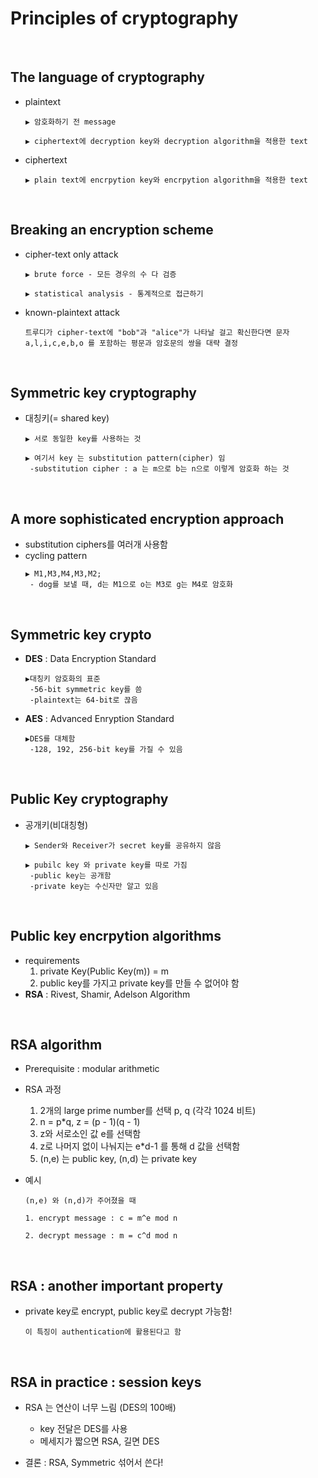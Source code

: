 Principles of cryptography
=============

<br/>

The language of cryptography
----------------
* plaintext
  ```
  ▶ 암호화하기 전 message

  ▶ ciphertext에 decryption key와 decryption algorithm을 적용한 text
  ```
* ciphertext
  ```
  ▶ plain text에 encrpytion key와 encrpytion algorithm을 적용한 text
  ```

<br/>

Breaking an encryption scheme
------------------------
* cipher-text only attack
  ```
  ▶ brute force - 모든 경우의 수 다 검증

  ▶ statistical analysis - 통계적으로 접근하기
  ```

* known-plaintext attack
  ```
  트루디가 cipher-text에 "bob"과 "alice"가 나타날 걸고 확신한다면 문자 a,l,i,c,e,b,o 를 포함하는 평문과 암호문의 쌍을 대략 결정
  ```

<br/>

Symmetric key cryptography
------------------
* 대칭키(= shared key)
  ```
  ▶ 서로 동일한 key를 사용하는 것

  ▶ 여기서 key 는 substitution pattern(cipher) 임
   -substitution cipher : a 는 m으로 b는 n으로 이렇게 암호화 하는 것
  ```


<br/>

A more sophisticated encryption approach
---------------------------
* substitution ciphers를 여러개 사용함
* cycling pattern
  ```
  ▶ M1,M3,M4,M3,M2; 
   - dog를 보낼 때, d는 M1으로 o는 M3로 g는 M4로 암호화
  ```

<br/>

Symmetric key crypto
-------------------
* __DES__ : Data Encryption Standard
  ```
  ▶대칭키 암호화의 표준
   -56-bit symmetric key를 씀
   -plaintext는 64-bit로 끊음
  ```
* __AES__ : Advanced Enryption Standard
  ```
  ▶DES를 대체함
   -128, 192, 256-bit key를 가질 수 있음
  ```

<br/>

Public Key cryptography
-----------------
* 공개키(비대칭형)
  ```
  ▶ Sender와 Receiver가 secret key를 공유하지 않음

  ▶ pubilc key 와 private key를 따로 가짐
   -public key는 공개함
   -private key는 수신자만 알고 있음
  ```

<br/>

Public key encrpytion algorithms
-------------
* requirements
  1. private Key(Public Key(m)) = m
  2. public key를 가지고 private key를 만들 수 없어야 함
* __RSA__ : Rivest, Shamir, Adelson Algorithm
  
<br/>

RSA algorithm
--------------
* Prerequisite : modular arithmetic
* RSA 과정
  1. 2개의 large prime number를 선택 p, q (각각 1024 비트)
  2. n = p*q, z = (p - 1)(q - 1)
  3. z와 서로소인 값 e를 선택함
  4. z로 나머지 없이 나눠지는 e*d-1 를 통해 d 값을 선택함
  5. (n,e) 는 public key,  (n,d) 는 private key

* 예시
  ```
  (n,e) 와 (n,d)가 주어졌을 때

  1. encrypt message : c = m^e mod n

  2. decrypt message : m = c^d mod n
  ```

<br/>

RSA : another important property
-------------------------
* private key로 encrypt, public key로 decrypt 가능함!
  ```
  이 특징이 authentication에 활용된다고 함
  ```

<br/>

RSA in practice : session keys
-----------------------
* RSA 는 연산이 너무 느림 (DES의 100배)
  - key 전달은 DES를 사용
  - 메세지가 짧으면 RSA, 길면 DES

* 결론 : RSA, Symmetric 섞어서 쓴다!
